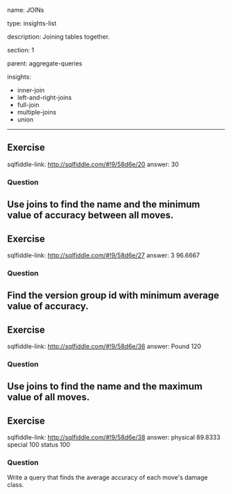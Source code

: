 name: JOINs

type: insights-list

description: Joining tables together.

section: 1

parent: aggregate-queries

insights:
  - inner-join
  - left-and-right-joins
  - full-join
  - multiple-joins
  - union
---
## Exercise
sqlfiddle-link: http://sqlfiddle.com/#!9/58d6e/20
answer: 30
### Question
Use joins to find the name and the minimum value of accuracy between all moves.
---
## Exercise
sqlfiddle-link: http://sqlfiddle.com/#!9/58d6e/27
answer: 3	96.6667
### Question
Find the version group id with minimum average value of accuracy.
---
## Exercise
sqlfiddle-link: http://sqlfiddle.com/#!9/58d6e/36
answer: Pound	120
### Question
Use joins to find the name and the maximum value of all moves.
---
## Exercise
sqlfiddle-link: http://sqlfiddle.com/#!9/58d6e/38
answer: physical	89.8333
        special	100
        status	100
### Question
Write a query that finds the average accuracy of each move's damage class.
